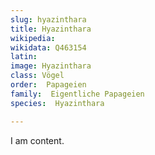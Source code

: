 ```yaml
---
slug: hyazinthara
title: Hyazinthara
wikipedia: 
wikidata: Q463154
latin:
image: Hyazinthara
class: Vögel
order:  Papageien
family:  Eigentliche Papageien
species:  Hyazinthara

---
```


I am content.
